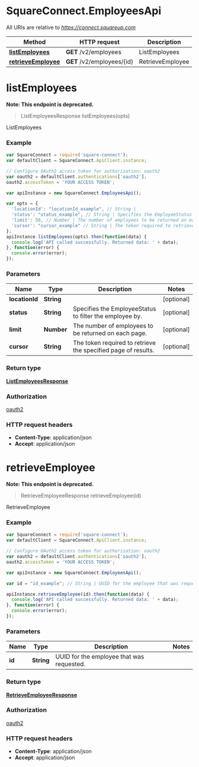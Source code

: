 # SquareConnect.EmployeesApi

All URIs are relative to *https://connect.squareup.com*

Method | HTTP request | Description
------------- | ------------- | -------------
[**listEmployees**](EmployeesApi.md#listEmployees) | **GET** /v2/employees | ListEmployees
[**retrieveEmployee**](EmployeesApi.md#retrieveEmployee) | **GET** /v2/employees/{id} | RetrieveEmployee


<a name="listEmployees"></a>
# **listEmployees**
**Note: This endpoint is deprecated.**
> ListEmployeesResponse listEmployees(opts)

ListEmployees



### Example
```javascript
var SquareConnect = require('square-connect');
var defaultClient = SquareConnect.ApiClient.instance;

// Configure OAuth2 access token for authorization: oauth2
var oauth2 = defaultClient.authentications['oauth2'];
oauth2.accessToken = 'YOUR ACCESS TOKEN';

var apiInstance = new SquareConnect.EmployeesApi();

var opts = { 
  'locationId': "locationId_example", // String | 
  'status': "status_example", // String | Specifies the EmployeeStatus to filter the employee by.
  'limit': 56, // Number | The number of employees to be returned on each page.
  'cursor': "cursor_example" // String | The token required to retrieve the specified page of results.
};
apiInstance.listEmployees(opts).then(function(data) {
  console.log('API called successfully. Returned data: ' + data);
}, function(error) {
  console.error(error);
});

```

### Parameters

Name | Type | Description  | Notes
------------- | ------------- | ------------- | -------------
 **locationId** | **String**|  | [optional] 
 **status** | **String**| Specifies the EmployeeStatus to filter the employee by. | [optional] 
 **limit** | **Number**| The number of employees to be returned on each page. | [optional] 
 **cursor** | **String**| The token required to retrieve the specified page of results. | [optional] 

### Return type

[**ListEmployeesResponse**](ListEmployeesResponse.md)

### Authorization

[oauth2](../README.md#oauth2)

### HTTP request headers

 - **Content-Type**: application/json
 - **Accept**: application/json

<a name="retrieveEmployee"></a>
# **retrieveEmployee**
**Note: This endpoint is deprecated.**
> RetrieveEmployeeResponse retrieveEmployee(id)

RetrieveEmployee



### Example
```javascript
var SquareConnect = require('square-connect');
var defaultClient = SquareConnect.ApiClient.instance;

// Configure OAuth2 access token for authorization: oauth2
var oauth2 = defaultClient.authentications['oauth2'];
oauth2.accessToken = 'YOUR ACCESS TOKEN';

var apiInstance = new SquareConnect.EmployeesApi();

var id = "id_example"; // String | UUID for the employee that was requested.

apiInstance.retrieveEmployee(id).then(function(data) {
  console.log('API called successfully. Returned data: ' + data);
}, function(error) {
  console.error(error);
});

```

### Parameters

Name | Type | Description  | Notes
------------- | ------------- | ------------- | -------------
 **id** | **String**| UUID for the employee that was requested. | 

### Return type

[**RetrieveEmployeeResponse**](RetrieveEmployeeResponse.md)

### Authorization

[oauth2](../README.md#oauth2)

### HTTP request headers

 - **Content-Type**: application/json
 - **Accept**: application/json

